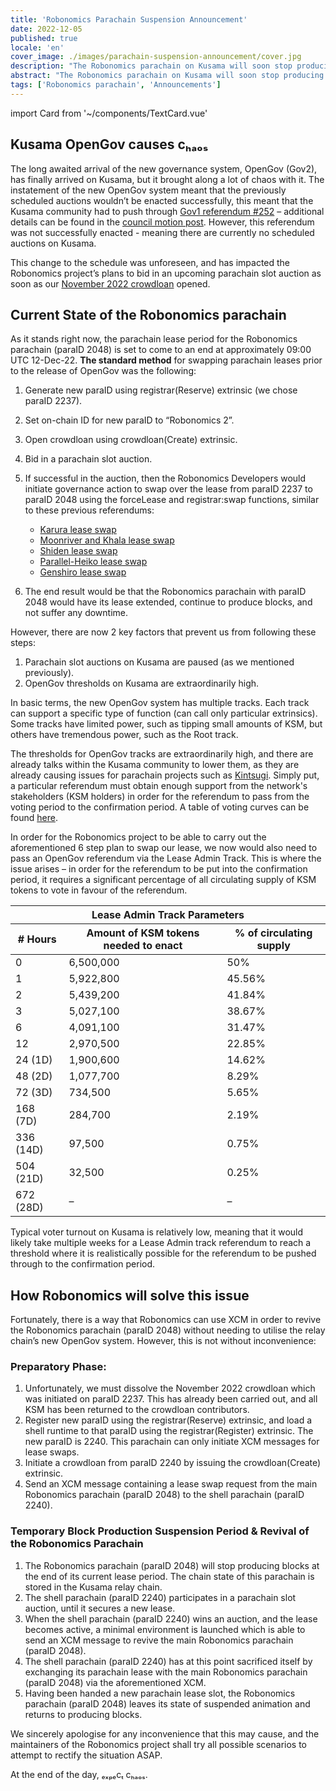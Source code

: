 ```yaml
---
title: 'Robonomics Parachain Suspension Announcement'
date: 2022-12-05
published: true
locale: 'en'
cover_image: ./images/parachain-suspension-announcement/cover.jpg
description: "The Robonomics parachain on Kusama will soon stop producing blocks due to the parachain lease period expiring. In this article we will explain the series of events that will lead to this occurring, and how Robonomics will attempt to mitigate this situation through the use of XCM."
abstract: "The Robonomics parachain on Kusama will soon stop producing blocks due to the parachain lease period expiring. In this article we will explain the series of events that will lead to this occurring, and how Robonomics will attempt to mitigate this situation through the use of XCM."
tags: ['Robonomics parachain', 'Announcements']
---
```

import Card from '~/components/TextCard.vue'

## Kusama OpenGov causes cₕₐₒₛ

The long awaited arrival of the new governance system, OpenGov (Gov2), has finally arrived on Kusama, but it brought along a lot of chaos with it. The instatement of the new OpenGov system meant that the previously scheduled auctions wouldn’t be enacted successfully, this meant that the Kusama community had to push through [Gov1 referendum #252](https://kusama.polkassembly.io/referendum/252) – additional details can be found in the [council motion post](https://kusama.polkassembly.io/motion/582). However, this referendum was not successfully enacted - meaning there are currently no scheduled auctions on Kusama.

This change to the schedule was unforeseen, and has impacted the Robonomics project’s plans to bid in an upcoming parachain slot auction as soon as our [November 2022 crowdloan](/blog/robonomics-crowdloan-campaigns-november-2022/) opened.

## Current State of the Robonomics parachain

As it stands right now, the parachain lease period for the Robonomics parachain (paraID 2048) is set to come to an end at approximately 09:00 UTC 12-Dec-22. **The standard method** for swapping parachain leases prior to the release of OpenGov was the following:

1. Generate new paraID using registrar(Reserve) extrinsic (we chose paraID 2237).
2. Set on-chain ID for new paraID to “Robonomics 2”.
3. Open crowdloan using crowdloan(Create) extrinsic.
4. Bid in a parachain slot auction.
5. If successful in the auction, then the Robonomics Developers would initiate governance action to swap over the lease from paraID 2237 to paraID 2048 using the forceLease and registrar:swap functions, similar to these previous referendums:

    - [Karura lease swap](https://kusama.polkassembly.io/referendum/192)
    - [Moonriver and Khala lease swap](https://kusama.polkassembly.io/motion/468)
    - [Shiden lease swap](https://kusama.polkassembly.io/referendum/199)
    - [Parallel-Heiko lease swap](https://kusama.polkassembly.io/referendum/219)
    - [Genshiro lease swap](https://kusama.polkassembly.io/referendum/246)
6. The end result would be that the Robonomics parachain with paraID 2048 would have its lease extended, continue to produce blocks, and not suffer any downtime.

However, there are now 2 key factors that prevent us from following these steps:
1. Parachain slot auctions on Kusama are paused (as we mentioned previously).
2. OpenGov thresholds on Kusama are extraordinarily high.

In basic terms, the new OpenGov system has multiple tracks. Each track can support a specific type of function (can call only particular extrinsics). Some tracks have limited power, such as tipping small amounts of KSM, but others have tremendous power, such as the Root track. 

The thresholds for OpenGov tracks are extraordinarily high, and there are already talks within the Kusama community to lower them, as they are already causing issues for parachain projects such as [Kintsugi](https://twitter.com/kintsugi_btc/status/1599036329399943168). Simply put, a particular referendum must obtain enough support from the network's stakeholders (KSM holders) in order for the referendum to pass from the voting period to the confirmation period. A table of voting curves can be found [here](https://docs.google.com/spreadsheets/d/1vU15a-y_pLR3_3difDxNyhZD_JkehldvnOin7ideW1g/edit#gid=310803467).

In order for the Robonomics project to be able to carry out the aforementioned 6 step plan to swap our lease, we now would also need to pass an OpenGov referendum via the Lease Admin Track. This is where the issue arises – in order for the referendum to be put into the confirmation period, it requires a significant percentage of all circulating supply of KSM tokens to vote in favour of the referendum.

<table>
<thead>
<tr>
<th colspan="3">Lease Admin Track Parameters</th>
</tr>
<tr>
<th># Hours</th>
<th>Amount of KSM tokens needed to enact</th>
<th>% of circulating supply</th>
</tr>
</thead>
<tbody>
<tr>
<td>0</td>
<td>6,500,000</td>
<td>50%</td>
</tr>
<tr>
<td>1</td>
<td>5,922,800</td>
<td>45.56%</td>
</tr>
<tr>
<td>2</td>
<td>5,439,200</td>
<td>41.84%</td>
</tr>
<tr>
<td>3</td>
<td>5,027,100</td>
<td>38.67%</td>
</tr>
<tr>
<td>6</td>
<td>4,091,100</td>
<td>31.47%</td>
</tr>
<tr>
<td>12</td>
<td>2,970,500</td>
<td>22.85%</td>
</tr>
<tr>
<td>24 (1D)</td>
<td>1,900,600</td>
<td>14.62%</td>
</tr>
<tr>
<td>48 (2D)</td>
<td>1,077,700</td>
<td>8.29%</td>
</tr>
<tr>
<td>72 (3D)</td>
<td>734,500</td>
<td>5.65%</td>
</tr>
<tr>
<td>168 (7D)</td>
<td>284,700</td>
<td>2.19%</td>
</tr>
<tr>
<td>336 (14D)</td>
<td>97,500</td>
<td>0.75%</td>
</tr>
<tr>
<td>504 (21D)</td>
<td>32,500</td>
<td>0.25%</td>
</tr>
<tr>
<td>672 (28D)</td>
<td>–</td>
<td>–</td>
</tr>
</tbody>
</table>

Typical voter turnout on Kusama is relatively low, meaning that it would likely take multiple weeks for a Lease Admin track referendum to reach a threshold where it is realistically possible for the referendum to be pushed through to the confirmation period.

## How Robonomics will solve this issue

Fortunately, there is a way that Robonomics can use XCM in order to revive the Robonomics parachain (paraID 2048) without needing to utilise the relay chain’s new OpenGov system. However, this is not without inconvenience:

<Card>

### Preparatory Phase:

1. Unfortunately, we must dissolve the November 2022 crowdloan which was initiated on paraID 2237. This has already been carried out, and all KSM has been returned to the crowdloan contributors.
2. Register new paraID using the registrar(Reserve) extrinsic, and load a shell runtime to that paraID using the registrar(Register) extrinsic. The new paraID is 2240. This parachain can only initiate XCM messages for lease swaps.
3. Initiate a crowdloan from paraID 2240 by issuing the crowdloan(Create) extrinsic.
4. Send an XCM message containing a lease swap request from the main Robonomics parachain (paraID 2048) to the shell parachain (paraID 2240).

</Card>

<Card>

### Temporary Block Production Suspension Period & Revival of the Robonomics Parachain

1. The Robonomics parachain (paraID 2048) will stop producing blocks at the end of its current lease period. The chain state of this parachain is stored in the Kusama relay chain.
2. The shell parachain (paraID 2240) participates in a parachain slot auction, until it secures a new lease.
3. When the shell parachain (paraID 2240) wins an auction, and the lease becomes active, a minimal environment is launched which is able to send an XCM message to revive the main Robonomics parachain (paraID 2048).
4. The shell parachain (paraID 2240) has at this point sacrificed itself by exchanging its parachain lease with the main Robonomics parachain (paraID 2048) via the aforementioned XCM.
5. Having been handed a new parachain lease slot, the Robonomics parachain (paraID 2048) leaves its state of suspended animation and returns to producing blocks.

</Card>

We sincerely apologise for any inconvenience that this may cause, and the maintainers of the Robonomics project shall try all possible scenarios to attempt to rectify the situation ASAP.

At the end of the day, ₑₓₚₑcₜ cₕₐₒₛ.